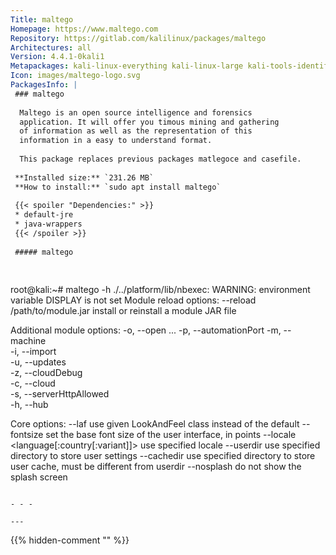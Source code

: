 ```yaml
---
Title: maltego
Homepage: https://www.maltego.com
Repository: https://gitlab.com/kalilinux/packages/maltego
Architectures: all
Version: 4.4.1-0kali1
Metapackages: kali-linux-everything kali-linux-large kali-tools-identify kali-tools-information-gathering kali-tools-reporting kali-tools-social-engineering kali-tools-web 
Icon: images/maltego-logo.svg
PackagesInfo: |
 ### maltego
 
  Maltego is an open source intelligence and forensics
  application. It will offer you timous mining and gathering
  of information as well as the representation of this
  information in a easy to understand format.
   
  This package replaces previous packages matlegoce and casefile.
 
 **Installed size:** `231.26 MB`  
 **How to install:** `sudo apt install maltego`  
 
 {{< spoiler "Dependencies:" >}}
 * default-jre
 * java-wrappers
 {{< /spoiler >}}
 
 ##### maltego
 
 
 ```
 root@kali:~# maltego -h
 ./../platform/lib/nbexec: WARNING: environment variable DISPLAY is not set
 Module reload options:
   --reload /path/to/module.jar  install or reinstall a module JAR file
 
 Additional module options:
   -o, --open <arg1>...<argN> 
   -p, --automationPort <arg> 
   -m, --machine <arg>        
   -i, --import <arg>         
   -u, --updates <arg>        
   -z, --cloudDebug <arg>     
   -c, --cloud <arg>          
   -s, --serverHttpAllowed    
   -h, --hub <arg>            
 
 Core options:
   --laf <LaF classname> use given LookAndFeel class instead of the default
   --fontsize <size>     set the base font size of the user interface, in points
   --locale <language[:country[:variant]]> use specified locale
   --userdir <path>      use specified directory to store user settings
   --cachedir <path>     use specified directory to store user cache, must be different from userdir
   --nosplash            do not show the splash screen
 
 ```
 
 - - -
 
---
```

{{% hidden-comment "<!--Do not edit anything above this line-->" %}}
